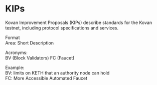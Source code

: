 # KIPs
Kovan Improvement Proposals (KIPs) describe standards for the Kovan testnet, including protocol specifications and services.

Format</br>
Area: Short Description

Acronyms:</br>
BV (Block Validators)
FC (Faucet)


Example:</br>
BV: limits on KETH that an authority node can hold</br>
FC: More Accessible Automated Faucet
